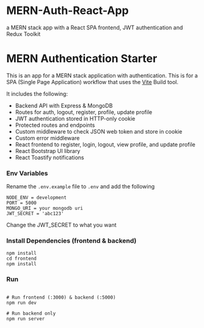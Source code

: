 # MERN-Auth-React-App
a MERN stack app with a React SPA frontend, JWT authentication and Redux Toolkit

# MERN Authentication Starter

This is an app for a MERN stack application with authentication. This is for a SPA (Single Page Application) workflow that uses the [Vite](https://vite.dev) Build tool.




It includes the following:

- Backend API with Express & MongoDB
- Routes for auth, logout, register, profile, update profile
- JWT authentication stored in HTTP-only cookie
- Protected routes and endpoints
- Custom middleware to check JSON web token and store in cookie
- Custom error middleware
- React frontend to register, login, logout, view profile, and update profile
- React Bootstrap UI library
- React Toastify notifications

### Env Variables

Rename the `.env.example` file to `.env` and add the following

```
NODE_ENV = development
PORT = 5000
MONGO_URI = your mongodb uri
JWT_SECRET = 'abc123'
```

Change the JWT_SECRET to what you want

### Install Dependencies (frontend & backend)

```
npm install
cd frontend
npm install
```

### Run

```

# Run frontend (:3000) & backend (:5000)
npm run dev

# Run backend only
npm run server
```

